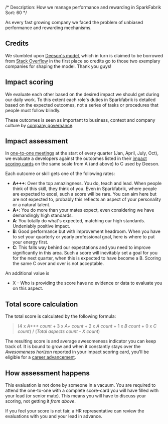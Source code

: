 /*
Description: How we manage performance and rewarding in SparkFabrik
Sort: 60
*/

As every fast growing company we faced the problem of unbiased performance and rewarding mechanisms.

## Credits

We stumbled upon [Deeson's model](https://handbook.deeson.co.uk/working-at-deeson/impact-scoring/), which in turn is claimed to be borrowed from [Stack Overflow](https://stackoverflow.com/company/salary/skills/web-developer?e=1&l=1) in the first place so credits go to those two exemplary companies for shaping the model. Thank you guys!

## Impact scoring

We evaluate each other based on the desired impact we should get during our daily work. To this extent each role's duties in Sparkfabrik is detailed based on the expected outcomes, not a series of tasks or procedures that people must follow blindly.

These outcomes is seen as important to business, context and company culture by [company governance](/job-roles/governance).

## Impact assessment

In [one-to-one meetings](/working-at-sparkfabrik/one-to-one-meetings) at the start of every quarter (Jan, April, July, Oct), we evaluate a developers against the outcomes listed in their [impact scoring cards](/our-company/impact-scoring-cards) on the same scale from A (and above) to C used by Deeson.

Each outcome or skill gets one of the following rates:

* **A+++**: Over the top amazingness. You do, teach and lead. When people think of this skill, they think of you. Even in Sparkfabrik, where people are expected to excel, such a score will be rare. You can aim here but are not expected to, probably this reflects an aspect of your personality or a natural talent.
* **A+**: You do more than your mates expect, even considering we have demandingly high standards.
* **A**: You totally do what's expected, matching our high standards. Undeniably positive impact.
* **B**: Good performance but with improvement headroom. When you have to set your quarterly or yearly professional goal, here is where to put your energy first.
* **C**: This falls way behind our expectations and you need to improve significantly in this area. Such a score will inevitably set a goal for you for the next quarter, when this is expected to have become a B. Scoring the same C over and over is not acceptable.

An additional value is

* X – Who is providing the score have no evidence or data to evaluate you on this aspect.

## Total score calculation

The total score is calculated by the following formula:

> (4 x _A+++ count_ + 3 x _A+ count_ + 2 x _A count_ + 1 x _B count_ + 0 x _C count_) / (_Total aspects count_ - _X count_)

The resulting score is and average awesomeness indicator you can keep track of. It is bound to grow and when it constantly stays over the _Awesomeness horizon_ reported in your impact scoring card, you'll be eligible for a [career advancement](/job-roles/career-advancement).

## How assessment happens

This evaluation is not done by someone in a vacuum. You are required to attend the one-to-one with a complete score-card you will have filled with your lead (or senior mate). This means you will have to discuss your scoring, not getting it _from above_.

If you feel your score is not fair, a HR representative can review the evaluations with you and your lead in advance.
